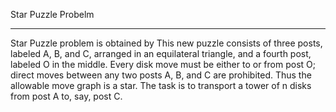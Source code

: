 Star Puzzle Probelm
____
Star Puzzle problem is obtained by This new puzzle consists of three posts, labeled A, B, and C, arranged in an equilateral triangle, and a fourth post, labeled O in the middle. Every disk move must be either to or from post O; direct moves between any two posts A, B, and C are prohibited. Thus the allowable move graph is a star. The task is to transport a tower of n disks from post A to, say, post C.
